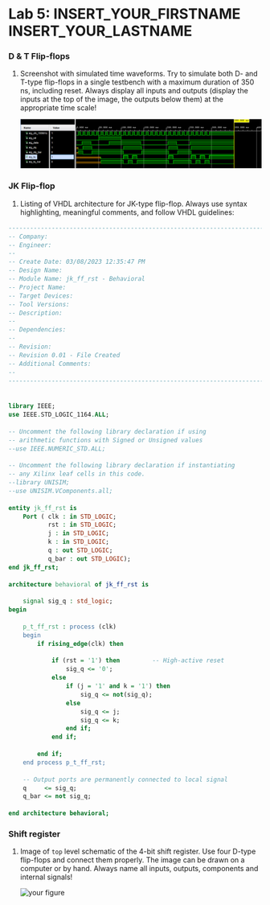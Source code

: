# Lab 5: INSERT_YOUR_FIRSTNAME INSERT_YOUR_LASTNAME

### D & T Flip-flops

1. Screenshot with simulated time waveforms. Try to simulate both D- and T-type flip-flops in a single testbench with a maximum duration of 350 ns, including reset. Always display all inputs and outputs (display the inputs at the top of the image, the outputs below them) at the appropriate time scale!

   ![your figure](figure.png)

### JK Flip-flop

1. Listing of VHDL architecture for JK-type flip-flop. Always use syntax highlighting, meaningful comments, and follow VHDL guidelines:

```vhdl
----------------------------------------------------------------------------------
-- Company: 
-- Engineer: 
-- 
-- Create Date: 03/08/2023 12:35:47 PM
-- Design Name: 
-- Module Name: jk_ff_rst - Behavioral
-- Project Name: 
-- Target Devices: 
-- Tool Versions: 
-- Description: 
-- 
-- Dependencies: 
-- 
-- Revision:
-- Revision 0.01 - File Created
-- Additional Comments:
-- 
----------------------------------------------------------------------------------


library IEEE;
use IEEE.STD_LOGIC_1164.ALL;

-- Uncomment the following library declaration if using
-- arithmetic functions with Signed or Unsigned values
--use IEEE.NUMERIC_STD.ALL;

-- Uncomment the following library declaration if instantiating
-- any Xilinx leaf cells in this code.
--library UNISIM;
--use UNISIM.VComponents.all;

entity jk_ff_rst is
    Port ( clk : in STD_LOGIC;
           rst : in STD_LOGIC;
           j : in STD_LOGIC;
           k : in STD_LOGIC;
           q : out STD_LOGIC;
           q_bar : out STD_LOGIC);
end jk_ff_rst;

architecture behavioral of jk_ff_rst is

    signal sig_q : std_logic;
begin

    p_t_ff_rst : process (clk)
    begin
        if rising_edge(clk) then
        
            if (rst = '1') then         -- High-active reset
                sig_q <= '0';
            else
                if (j = '1' and k = '1') then
                    sig_q <= not(sig_q);
                else
                    sig_q <= j;
                    sig_q <= k;
                end if;
            end if;
            
        end if;
    end process p_t_ff_rst;

    -- Output ports are permanently connected to local signal
    q     <= sig_q;
    q_bar <= not sig_q;
    
end architecture behavioral;

```

### Shift register

1. Image of `top` level schematic of the 4-bit shift register. Use four D-type flip-flops and connect them properly. The image can be drawn on a computer or by hand. Always name all inputs, outputs, components and internal signals!

   ![your figure]()